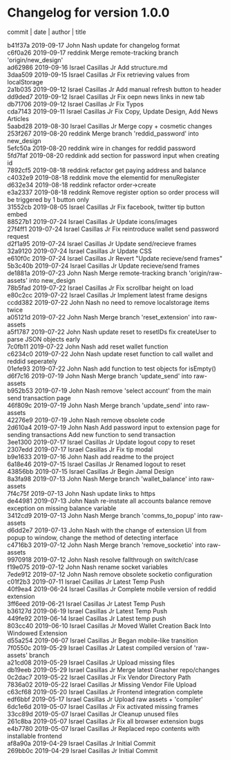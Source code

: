 # Changelog for version 1.0.0
commit | date | author | title  

b41f37a 2019-09-17 John Nash update for changelog format  
c6f0a26 2019-09-17 reddink Merge remote-tracking branch 'origin/new_design'  
ad62986 2019-09-16 Israel Casillas Jr Add structure.md  
3daa509 2019-09-15 Israel Casillas Jr Fix retrieving values from localStorage  
2a1b035 2019-09-12 Israel Casillas Jr Add manual refresh button to header  
dd9ded7 2019-09-12 Israel Casillas Jr Fix oepn news links in new tab  
db71706 2019-09-12 Israel Casillas Jr Fix Typos  
cda7143 2019-09-11 Israel Casillas Jr Fix Copy, Update Design, Add News Articles  
5aabd28 2019-08-30 Israel Casillas Jr Merge copy + cosmetic changes  
253f267 2019-08-20 reddink Merge branch 'reddid_password' into new_design  
5efc50a 2019-08-20 reddink wire in changes for reddid password  
5fd7faf 2019-08-20 reddink add section for password input when creating id  
7892cf5 2019-08-18 reddink refactor get paying address and balance  
c4032e9 2019-08-18 reddink move the elementid for menuRegister  
d632e34 2019-08-18 reddink refactor order->create  
e3a2337 2019-08-18 reddink Remove register option so order process will be triggered by 1 button only  
31552cb 2019-08-05 Israel Casillas Jr Fix facebook, twitter tip button embed  
88527b1 2019-07-24 Israel Casillas Jr Update icons/images  
27f4ff1 2019-07-24 Israel Casillas Jr Fix reintroduce wallet send password request  
d2f1a95 2019-07-24 Israel Casillas Jr Update send/recieve frames  
32a9120 2019-07-24 Israel Casillas Jr Update CSS  
e610f0c 2019-07-24 Israel Casillas Jr Revert "Update recieve/send frames"  
5b3c40b 2019-07-24 Israel Casillas Jr Update recieve/send frames  
de1881a 2019-07-23 John Nash Merge remote-tracking branch 'origin/raw-assets' into new_design  
78b5fad 2019-07-22 Israel Casillas Jr Fix scrollbar height on load  
e80c2cc 2019-07-22 Israel Casillas Jr Implement latest frame designs  
ccdd382 2019-07-22 John Nash no need to remove localstorage items twice  
a05121d 2019-07-22 John Nash Merge branch 'reset_extension' into raw-assets  
a5f1787 2019-07-22 John Nash update reset to resetIDs fix createUser to parse JSON objects early  
7c0fb11 2019-07-22 John Nash add reset wallet function  
c6234c0 2019-07-22 John Nash update reset function to call wallet and reddid seperately  
01efe93 2019-07-22 John Nash add function to test objects for isEmpty()  
d6f7c16 2019-07-19 John Nash Merge branch 'update_send' into raw-assets  
b952b53 2019-07-19 John Nash remove 'select account' from the main send transaction page  
46f809c 2019-07-19 John Nash Merge branch 'update_send' into raw-assets  
42276e9 2019-07-19 John Nash remove obsolete code  
2d610a4 2019-07-19 John Nash Add password input to extension page for sending transactions Add new function to send transaction  
3ee1300 2019-07-17 Israel Casillas Jr Update logout copy to reset  
2307edd 2019-07-17 Israel Casillas Jr Fix tip modal  
b9e1633 2019-07-16 John Nash add readme to the project  
6a18e46 2019-07-15 Israel Casillas Jr Renamed logout to reset  
43856bb 2019-07-15 Israel Casillas Jr Begin Jamal Design  
8a3fa98 2019-07-13 John Nash Merge branch 'wallet_balance' into raw-assets  
7f4c75f 2019-07-13 John Nash update links to https  
de44981 2019-07-13 John Nash re-instate all accounts balance remove exception on missing balance variable  
3412cd9 2019-07-13 John Nash Merge branch 'comms_to_popup' into raw-assets  
d6dd2e7 2019-07-13 John Nash with the change of extension UI from popup to window, change the method of detecting interface  
c4716b3 2019-07-12 John Nash Merge branch 'remove_socketio' into raw-assets  
9970918 2019-07-12 John Nash resolve fallthrough on switch/case  
f19e075 2019-07-12 John Nash rename socket variables  
7ede912 2019-07-12 John Nash remove obsolete socketio configuration  
c01f2b3 2019-07-11 Israel Casillas Jr Latest Temp Push  
40f9ea4 2019-06-24 Israel Casillas Jr Complete mobile version of reddid extension  
3ff6eed 2019-06-21 Israel Casillas Jr Latest Temp Push  
b36127d 2019-06-19 Israel Casillas Jr Latest Temp Push  
449fe92 2019-06-14 Israel Casillas Jr Latest temp push  
803cc40 2019-06-10 Israel Casillas Jr Moved Wallet Creation Back Into Windowed Extension  
d55a254 2019-06-07 Israel Casillas Jr Began mobile-like transition  
7f0550c 2019-05-29 Israel Casillas Jr Latest compiled version of 'raw-assets' branch  
a21cd08 2019-05-29 Israel Casillas Jr Upload missing files  
db19eeb 2019-05-29 Israel Casillas Jr Merge latest Gnasher repo/changes  
0c2dac7 2019-05-22 Israel Casillas Jr Fix Vendor Directory Path  
7836a02 2019-05-22 Israel Casillas Jr Missing Vendor File Upload  
c63cf68 2019-05-20 Israel Casillas Jr Frontend integration complete  
edf6bbf 2019-05-17 Israel Casillas Jr Upload raw assets + 'compiler'  
6dc1e6d 2019-05-07 Israel Casillas Jr Fix activated missing frames  
33cc89d 2019-05-07 Israel Casillas Jr Cleanup unused files  
261c8ba 2019-05-07 Israel Casillas Jr Fix all browser extension bugs  
e4b7780 2019-05-07 Israel Casillas Jr Replaced repo contents with installable frontend  
af8a90a 2019-04-29 Israel Casillas Jr Initial Commit  
269bb0c 2019-04-29 Israel Casillas Jr Initial Commit  